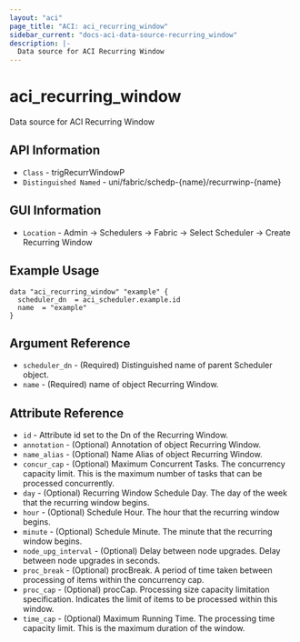 ```yaml
---
layout: "aci"
page_title: "ACI: aci_recurring_window"
sidebar_current: "docs-aci-data-source-recurring_window"
description: |-
  Data source for ACI Recurring Window
---
```


# aci_recurring_window #

Data source for ACI Recurring Window


## API Information ##

* `Class` - trigRecurrWindowP
* `Distinguished Named` - uni/fabric/schedp-{name}/recurrwinp-{name}

## GUI Information ##

* `Location` - Admin -> Schedulers -> Fabric -> Select Scheduler -> Create Recurring Window 



## Example Usage ##

```hcl
data "aci_recurring_window" "example" {
  scheduler_dn  = aci_scheduler.example.id
  name  = "example"
}
```

## Argument Reference ##

* `scheduler_dn` - (Required) Distinguished name of parent Scheduler object.
* `name` - (Required) name of object Recurring Window.

## Attribute Reference ##
* `id` - Attribute id set to the Dn of the Recurring Window.
* `annotation` - (Optional) Annotation of object Recurring Window.
* `name_alias` - (Optional) Name Alias of object Recurring Window.
* `concur_cap` - (Optional) Maximum Concurrent Tasks. The concurrency capacity limit. This is the maximum number of tasks that can be processed concurrently.
* `day` - (Optional) Recurring Window Schedule Day. The day of the week that the recurring window begins.
* `hour` - (Optional) Schedule Hour. The hour that the recurring window begins.
* `minute` - (Optional) Schedule Minute. The minute that the recurring window begins.
* `node_upg_interval` - (Optional) Delay between node upgrades. Delay between node upgrades in seconds.
* `proc_break` - (Optional) procBreak. A period of time taken between processing of items within the concurrency cap.
* `proc_cap` - (Optional) procCap. Processing size capacity limitation specification. Indicates the limit of items to be processed within this window.
* `time_cap` - (Optional) Maximum Running Time. The processing time capacity limit. This is the maximum duration of the window.
